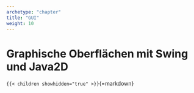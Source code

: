 ```yaml
---
archetype: "chapter"
title: "GUI"
weight: 10
---
```



# Graphische Oberflächen mit Swing und Java2D


`{{< children showhidden="true" >}}`{=markdown}
